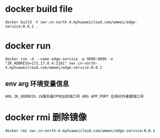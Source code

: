 
# docker build file
`
    docker build -t swr.cn-north-4.myhuaweicloud.com/wmwei/edge-service:0.0.1 .
`

# docker run
`
    docker run -d --name edge-service -p 9090:9090 -e "ZK_ADDRESS=172.17.0.4:2181" swr.cn-north-4.myhuaweicloud.com/wmwei/edge-service:0.0.1
`

## env arg 环境变量信息
`
    ARG ZK_ADDRESS zk服务器IP地址和端口号
    ARG APP_PORT 应用对外暴露端口号
`

# docker rmi 删除镜像

`
    docker rmi swr.cn-north-4.myhuaweicloud.com/wmwei/edge-service:0.0.1
`